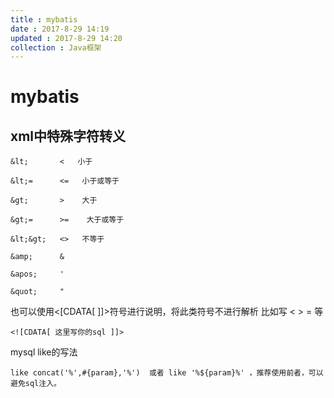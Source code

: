 ```yaml
---
title : mybatis
date : 2017-8-29 14:19
updated : 2017-8-29 14:20
collection : Java框架
---
```


# mybatis

## xml中特殊字符转义

```
&lt;       <   小于

&lt;=      <=   小于或等于

&gt;       >    大于

&gt;=      >=    大于或等于

&lt;&gt;   <>   不等于

&amp;      & 

&apos;     '

&quot;     "
```

也可以使用<[CDATA[ ]]>符号进行说明，将此类符号不进行解析 比如写 < > = 等

```
<![CDATA[ 这里写你的sql ]]>  
```

mysql like的写法

```
like concat('%',#{param},'%')  或者 like '%${param}%' ，推荐使用前者，可以避免sql注入。
```
